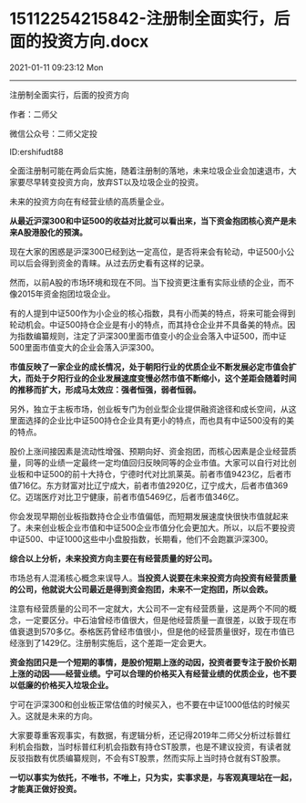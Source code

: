 # 15112254215842-注册制全面实行，后面的投资方向.docx

2021-01-11 09:23:12 Mon

----

注册制全面实行，后面的投资方向

作者：二师父

微信公众号：二师父定投

ID:ershifudt88

全面注册制可能在两会后实施，随着注册制的落地，未来垃圾企业会加速退市，大家要尽早转变投资方向，放弃ST以及垃圾企业的投资。

未来的投资方向在有经营业绩的高质量企业。

__从最近沪深300和中证500的收益对比就可以看出来，当下资金抱团核心资产是未来A股港股化的预演。__

现在大家的困惑是沪深300已经到达一定高位，是否将来会有轮动，中证500小公司以后会得到资金的青睐。从过去历史看有这样的记录。

然而，以前A股的市场环境和现在不同。当下投资更注重有实际业绩的企业，而不像2015年资金抱团垃圾企业。

有的人提到中证500作为小企业的核心指数，具有小而美的特点，将来可能会得到轮动机会。中证500持仓企业是有小的特点，而其持仓企业并不具备美的特点。因为指数编纂规则，注定了沪深300里面市值变小的企业会落入中证500，而中证500里面市值变大的企业会落入沪深300。

__市值反映了一家企业的成长情况，处于朝阳行业的优质企业不断发展必定市值会扩大，而处于夕阳行业的企业发展速度变慢必然市值不断缩小，这个差距会随着时间的推移而扩大，形成马太效应：强者恒强，弱者恒弱。__

另外，独立于主板市场，创业板专门为创业型企业提供融资途径和成长空间，从这里面选择的企业比中证500持仓企业具有更小的特点，而也具有中证500没有的美的特点。

股价上涨间接因素是流动性增强、预期向好、资金抱团，而核心因素是企业经营质量，同等的业绩一定最终一定均值回归反映同等的企业市值。大家可以自行对比创业板和中证500的前十大持仓，宁德时代对比凯莱英。前者市值9423亿，后者市值716亿。东方财富对比辽宁成大，前者市值2920亿，辽宁成大，后者市值369亿。迈瑞医疗对比卫宁健康，前者市值5469亿，后者市值346亿。

你会发现早期创业板指数持仓企业市值偏低，而短期发展速度快很快市值就起来了。未来创业板企业市值和中证500企业市值分化会更加大。所以，以后不要投资中证500、中证1000这些中小盘股指数，长期看，他们不会跑赢沪深300。

__综合以上分析，未来投资方向主要在有经营质量的好公司。__

市场总有人混淆核心概念来误导人。__当投资人说要在未来投资方向投资有经营质量的公司，他就说大公司最近是得到资金抱团，未来不一定抱团，所以会跌。__

注意有经营质量的公司不一定就大，大公司不一定有经营质量，这是两个不同的概念，一定要区分。中石油曾经市值很大，但是他经营质量一直很差，以致于现在市值衰退到570多亿。泰格医药曾经市值很小，但是他的经营质量很好，现在市值已经涨到了1429亿。注册制实施后，这个差距一定会更大。

__资金抱团只是一个短期的事情，是股价短期上涨的动因，投资者要专注于股价长期上涨的动因——经营业绩。宁可以合理的价格买入有经营业绩的优质企业，也不要以低廉的价格买入垃圾企业。__

宁可在沪深300和创业板正常估值的时候买入，也不要在中证1000低估的时候买入。这就是未来的方向。

大家要尊重客观事实，有数据，有逻辑分析，还记得2019年二师父分析过标普红利机会指数，当时标普红利机会指数有持仓ST股票，也是不建议投资，有读者就反驳指数有优质编纂规则，不会有ST股票，然而实际上当时持仓就有ST股票。

__一切以事实为依托，不唯书，不唯上，只为实，实事求是，与客观真理站在一起，才能真正做好投资。__

